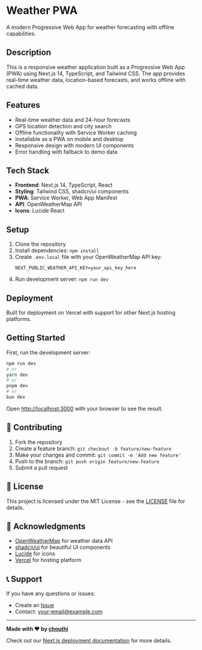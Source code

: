 # Weather PWA

A modern Progressive Web App for weather forecasting with offline capabilities.

## Description

This is a responsive weather application built as a Progressive Web App (PWA) using Next.js 14, TypeScript, and Tailwind CSS. The app provides real-time weather data, location-based forecasts, and works offline with cached data.

## Features

- Real-time weather data and 24-hour forecasts
- GPS location detection and city search
- Offline functionality with Service Worker caching
- Installable as a PWA on mobile and desktop
- Responsive design with modern UI components
- Error handling with fallback to demo data

## Tech Stack

- **Frontend**: Next.js 14, TypeScript, React
- **Styling**: Tailwind CSS, shadcn/ui components
- **PWA**: Service Worker, Web App Manifest
- **API**: OpenWeatherMap API
- **Icons**: Lucide React

## Setup

1. Clone the repository
2. Install dependencies: `npm install`
3. Create `.env.local` file with your OpenWeatherMap API key:
   ```
   NEXT_PUBLIC_WEATHER_API_KEY=your_api_key_here
   ```
4. Run development server: `npm run dev`

## Deployment

Built for deployment on Vercel with support for other Next.js hosting platforms.

## Getting Started

First, run the development server:

```bash
npm run dev
# or
yarn dev
# or
pnpm dev
# or
bun dev
```

Open [http://localhost:3000](http://localhost:3000) with your browser to see the result.

## 🤝 Contributing

1. Fork the repository
2. Create a feature branch: `git checkout -b feature/new-feature`
3. Make your changes and commit: `git commit -m 'Add new feature'`
4. Push to the branch: `git push origin feature/new-feature`
5. Submit a pull request

## 📝 License

This project is licensed under the MIT License - see the [LICENSE](LICENSE) file for details.

## 🙏 Acknowledgments

- [OpenWeatherMap](https://openweathermap.org/) for weather data API
- [shadcn/ui](https://ui.shadcn.com/) for beautiful UI components
- [Lucide](https://lucide.dev/) for icons
- [Vercel](https://vercel.com/) for hosting platform

## 📞 Support

If you have any questions or issues:
- Create an [Issue](https://github.com/chouthi/MyWeatherPWA/issues)
- Contact: [your-email@example.com](mailto:your-email@example.com)

---

**Made with ❤️ by [chouthi](https://github.com/chouthi)**

Check out our [Next.js deployment documentation](https://nextjs.org/docs/app/building-your-application/deploying) for more details.
